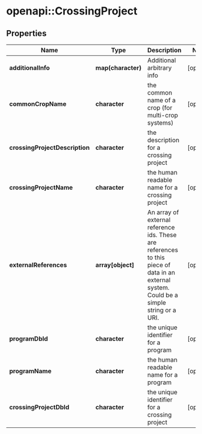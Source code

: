 # openapi::CrossingProject

## Properties
Name | Type | Description | Notes
------------ | ------------- | ------------- | -------------
**additionalInfo** | **map(character)** | Additional arbitrary info | [optional] 
**commonCropName** | **character** | the common name of a crop (for multi-crop systems) | [optional] 
**crossingProjectDescription** | **character** | the description for a crossing project | [optional] 
**crossingProjectName** | **character** | the human readable name for a crossing project | [optional] 
**externalReferences** | **array[object]** | An array of external reference ids. These are references to this piece of data in an external system. Could be a simple string or a URI. | [optional] 
**programDbId** | **character** | the unique identifier for a program | [optional] 
**programName** | **character** | the human readable name for a program | [optional] 
**crossingProjectDbId** | **character** | the unique identifier for a crossing project | [optional] 


